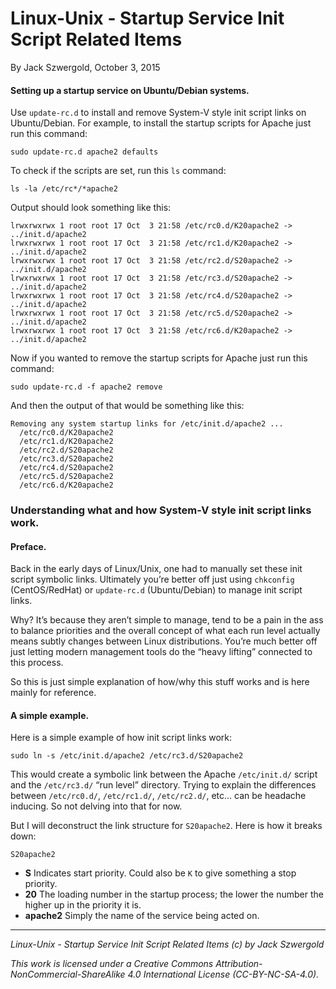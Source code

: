 # Linux-Unix - Startup Service Init Script Related Items

By Jack Szwergold, October 3, 2015

#### Setting up a startup service on Ubuntu/Debian systems.

Use `update-rc.d` to install and remove System-V style init script links on Ubuntu/Debian. For example, to install the startup scripts for Apache just run this command:

	sudo update-rc.d apache2 defaults

To check if the scripts are set, run this `ls` command:

	ls -la /etc/rc*/*apache2

Output should look something like this:

	lrwxrwxrwx 1 root root 17 Oct  3 21:58 /etc/rc0.d/K20apache2 -> ../init.d/apache2
	lrwxrwxrwx 1 root root 17 Oct  3 21:58 /etc/rc1.d/K20apache2 -> ../init.d/apache2
	lrwxrwxrwx 1 root root 17 Oct  3 21:58 /etc/rc2.d/S20apache2 -> ../init.d/apache2
	lrwxrwxrwx 1 root root 17 Oct  3 21:58 /etc/rc3.d/S20apache2 -> ../init.d/apache2
	lrwxrwxrwx 1 root root 17 Oct  3 21:58 /etc/rc4.d/S20apache2 -> ../init.d/apache2
	lrwxrwxrwx 1 root root 17 Oct  3 21:58 /etc/rc5.d/S20apache2 -> ../init.d/apache2
	lrwxrwxrwx 1 root root 17 Oct  3 21:58 /etc/rc6.d/K20apache2 -> ../init.d/apache2

Now if you wanted to remove the startup scripts for Apache just run this command:

	sudo update-rc.d -f apache2 remove

And then the output of that would be something like this:

	Removing any system startup links for /etc/init.d/apache2 ...
	  /etc/rc0.d/K20apache2
	  /etc/rc1.d/K20apache2
	  /etc/rc2.d/S20apache2
	  /etc/rc3.d/S20apache2
	  /etc/rc4.d/S20apache2
	  /etc/rc5.d/S20apache2
	  /etc/rc6.d/K20apache2

### Understanding what and how System-V style init script links work.

#### Preface.

Back in the early days of Linux/Unix, one had to manually set these init script symbolic links. Ultimately you’re better off just using `chkconfig` (CentOS/RedHat) or `update-rc.d` (Ubuntu/Debian) to manage init script links.

Why? It’s because they aren’t simple to manage, tend to be a pain in the ass to balance priorities and the overall concept of what each run level actually means subtly changes between Linux distributions. You’re much better off just letting modern management tools do the “heavy lifting” connected to this process.

So this is just simple explanation of how/why this stuff works and is here mainly for reference. 

#### A simple example.

Here is a simple example of how init script links work:

	sudo ln -s /etc/init.d/apache2 /etc/rc3.d/S20apache2

This would create a symbolic link between the Apache `/etc/init.d/` script  and the `/etc/rc3.d/` “run level” directory. Trying to explain the differences between `/etc/rc0.d/`, `/etc/rc1.d/`, `/etc/rc2.d/`, etc… can be headache inducing. So not delving into that for now.

But I will deconstruct the link structure for `S20apache2`. Here is how it breaks down:

    S20apache2

- **S** Indicates start priority. Could also be `K` to give something a stop priority.
- **20** The loading number in the startup process; the lower the number the higher up in the priority it is.
- **apache2** Simply the name of the service being acted on.

***

*Linux-Unix - Startup Service Init Script Related Items (c) by Jack Szwergold*

*This work is licensed under a Creative Commons Attribution-NonCommercial-ShareAlike 4.0 International License (CC-BY-NC-SA-4.0).*